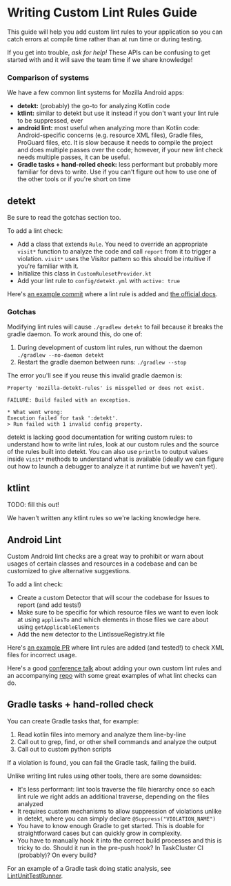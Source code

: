 # Writing Custom Lint Rules Guide
This guide will help you add custom lint rules to your application so you can catch errors at compile time rather than at run time or during testing.

If you get into trouble, _ask for help!_ These APIs can be confusing to get started with and it will save the team time if we share knowledge!

### Comparison of systems
We have a few common lint systems for Mozilla Android apps:
- **detekt:** (probably) the go-to for analyzing Kotlin code
- **ktlint:** similar to detekt but use it instead if you don't want your lint rule to be suppressed, ever
- **android lint:** most useful when analyzing more than Kotlin code: Android-specific concerns (e.g. resource XML files), Gradle files, ProGuard files, etc. It is slow because it needs to compile the project and does multiple passes over the code; however, if your new lint check needs multiple passes, it can be useful.
- **Gradle tasks + hand-rolled check:** less performant but probably more familiar for devs to write. Use if you can't figure out how to use one of the other tools or if you're short on time

## detekt
Be sure to read the gotchas section too.

To add a lint check:
- Add a class that extends `Rule`. You need to override an appropriate `visit*` function to analyze the code and call `report` from it to trigger a violation. `visit*` uses the Visitor pattern so this should be intuitive if you're familiar with it.
- Initialize this class in `CustomRulesetProvider.kt`
- Add your lint rule to `config/detekt.yml` with `active: true`

Here's [an example commit](https://github.com/mozilla-mobile/fenix/pull/15570/commits/5c438c918e640b2319b183ca1207bdc1667f62b1) where a lint rule is added and [the official docs](https://detekt.github.io/detekt/extensions.html).

### Gotchas
Modifying lint rules will cause `./gradlew detekt` to fail because it breaks the gradle daemon. To work around this, do one of:
1. During development of custom lint rules, run without the daemon `./gradlew --no-daemon detekt`
1. Restart the gradle daemon between runs: `./gradlew --stop`

The error you'll see if you reuse this invalid gradle daemon is:
```
Property 'mozilla-detekt-rules' is misspelled or does not exist.

FAILURE: Build failed with an exception.

* What went wrong:
Execution failed for task ':detekt'.
> Run failed with 1 invalid config property.
```

detekt is lacking good documentation for writing custom rules: to understand how to write lint rules, look at our custom rules and the source of the rules built into detekt. You can also use `println` to output values inside `visit*` methods to understand what is available (ideally we can figure out how to launch a debugger to analyze it at runtime but we haven't yet).

## ktlint
TODO: fill this out!

We haven't written any ktlint rules so we're lacking knowledge here.

## Android Lint
Custom Android lint checks are a great way to prohibit or warn about usages of certain classes and resources in a codebase and can be customized to give alternative suggestions.

To add a lint check:
- Create a custom Detector that will scour the codebase for Issues to report (and add tests!)
- Make sure to be specific for which resource files we want to even look at using `appliesTo` and which elements in those files we care about using `getApplicableElements`
- Add the new detector to the LintIssueRegistry.kt file

Here's [an example PR](https://github.com/mozilla-mobile/android-components/pull/6112) where lint rules are added (and tested!) to check XML files for incorrect usage.

Here's a good [conference talk](https://www.droidcon.com/media-detail?video=380845392) about adding your own custom lint rules and an accompanying [repo](https://github.com/alexjlockwood/android-lint-checks-demo) with some great examples of what lint checks can do.

## Gradle tasks + hand-rolled check
You can create Gradle tasks that, for example:
1. Read kotlin files into memory and analyze them line-by-line
1. Call out to grep, find, or other shell commands and analyze the output
1. Call out to custom python scripts

If a violation is found, you can fail the Gradle task, failing the build.

Unlike writing lint rules using other tools, there are some downsides:
- It's less performant: lint tools traverse the file hierarchy once so each lint rule we right adds an additional traverse, depending on the files analyzed
- It requires custom mechanisms to allow suppression of violations unlike in detekt, where you can simply declare `@Suppress("VIOLATION_NAME")`
- You have to know enough Gradle to get started. This is doable for straightforward cases but can quickly grow in complexity.
- You have to manually hook it into the correct build processes and this is tricky to do. Should it run in the pre-push hook? In TaskCluster CI (probably)? On every build?

For an example of a Gradle task doing static analysis, see [LintUnitTestRunner](https://github.com/mozilla-mobile/fenix/blob/4a06e40e70c37df4157efc7f90afb682dbd3bb54/buildSrc/src/main/java/org/mozilla/fenix/gradle/tasks/LintUnitTestRunner.kt#L29).
